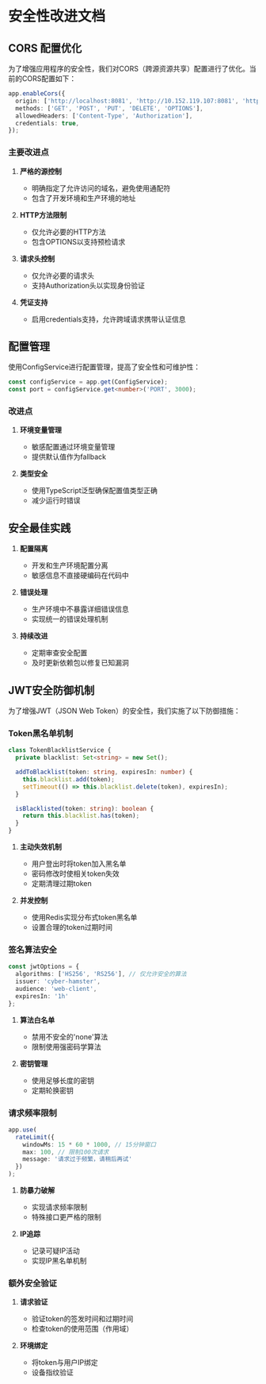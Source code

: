 # 安全性改进文档

## CORS 配置优化

为了增强应用程序的安全性，我们对CORS（跨源资源共享）配置进行了优化。当前的CORS配置如下：

```typescript
app.enableCors({
  origin: ['http://localhost:8081', 'http://10.152.119.107:8081', 'http://47.101.61.188:6531'],
  methods: ['GET', 'POST', 'PUT', 'DELETE', 'OPTIONS'],
  allowedHeaders: ['Content-Type', 'Authorization'],
  credentials: true,
});
```

### 主要改进点

1. **严格的源控制**
   - 明确指定了允许访问的域名，避免使用通配符
   - 包含了开发环境和生产环境的地址

2. **HTTP方法限制**
   - 仅允许必要的HTTP方法
   - 包含OPTIONS以支持预检请求

3. **请求头控制**
   - 仅允许必要的请求头
   - 支持Authorization头以实现身份验证

4. **凭证支持**
   - 启用credentials支持，允许跨域请求携带认证信息

## 配置管理

使用ConfigService进行配置管理，提高了安全性和可维护性：

```typescript
const configService = app.get(ConfigService);
const port = configService.get<number>('PORT', 3000);
```

### 改进点

1. **环境变量管理**
   - 敏感配置通过环境变量管理
   - 提供默认值作为fallback

2. **类型安全**
   - 使用TypeScript泛型确保配置值类型正确
   - 减少运行时错误

## 安全最佳实践

1. **配置隔离**
   - 开发和生产环境配置分离
   - 敏感信息不直接硬编码在代码中

2. **错误处理**
   - 生产环境中不暴露详细错误信息
   - 实现统一的错误处理机制

3. **持续改进**
   - 定期审查安全配置
   - 及时更新依赖包以修复已知漏洞

## JWT安全防御机制

为了增强JWT（JSON Web Token）的安全性，我们实施了以下防御措施：

### Token黑名单机制

```typescript
class TokenBlacklistService {
  private blacklist: Set<string> = new Set();

  addToBlacklist(token: string, expiresIn: number) {
    this.blacklist.add(token);
    setTimeout(() => this.blacklist.delete(token), expiresIn);
  }

  isBlacklisted(token: string): boolean {
    return this.blacklist.has(token);
  }
}
```

1. **主动失效机制**
   - 用户登出时将token加入黑名单
   - 密码修改时使相关token失效
   - 定期清理过期token

2. **并发控制**
   - 使用Redis实现分布式token黑名单
   - 设置合理的token过期时间

### 签名算法安全

```typescript
const jwtOptions = {
  algorithms: ['HS256', 'RS256'], // 仅允许安全的算法
  issuer: 'cyber-hamster',
  audience: 'web-client',
  expiresIn: '1h'
};
```

1. **算法白名单**
   - 禁用不安全的'none'算法
   - 限制使用强密码学算法

2. **密钥管理**
   - 使用足够长度的密钥
   - 定期轮换密钥

### 请求频率限制

```typescript
app.use(
  rateLimit({
    windowMs: 15 * 60 * 1000, // 15分钟窗口
    max: 100, // 限制100次请求
    message: '请求过于频繁，请稍后再试'
  })
);
```

1. **防暴力破解**
   - 实现请求频率限制
   - 特殊接口更严格的限制

2. **IP追踪**
   - 记录可疑IP活动
   - 实现IP黑名单机制

### 额外安全验证

1. **请求验证**
   - 验证token的签发时间和过期时间
   - 检查token的使用范围（作用域）

2. **环境绑定**
   - 将token与用户IP绑定
   - 设备指纹验证